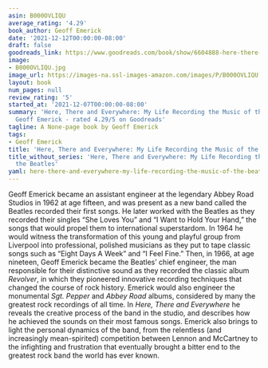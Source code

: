 ```yaml
---
asin: B000OVLIQU
average_rating: '4.29'
book_author: Geoff Emerick
date: '2021-12-12T00:00:00-08:00'
draft: false
goodreads_link: https://www.goodreads.com/book/show/6604888-here-there-and-everywhere
image:
- B000OVLIQU.jpg
image_url: https://images-na.ssl-images-amazon.com/images/P/B000OVLIQU.01._SCLZZZZZZZ.jpg
layout: book
num_pages: null
review_rating: '5'
started_at: '2021-12-07T00:00:00-08:00'
summary: 'Here, There and Everywhere: My Life Recording the Music of the Beatles by
  Geoff Emerick - rated 4.29/5 on Goodreads'
tagline: A None-page book by Geoff Emerick
tags:
- Geoff Emerick
title: 'Here, There and Everywhere: My Life Recording the Music of the Beatles'
title_without_series: 'Here, There and Everywhere: My Life Recording the Music of
  the Beatles'
yaml: here-there-and-everywhere-my-life-recording-the-music-of-the-beatles
---
```


Geoff Emerick became an assistant engineer at the legendary Abbey Road Studios in 1962 at age fifteen, and was present as a new band called the Beatles recorded their first songs. He later worked with the Beatles as they recorded their singles “She Loves You” and “I Want to Hold Your Hand,” the songs that would propel them to international superstardom. In 1964 he would witness the transformation of this young and playful group from Liverpool into professional, polished musicians as they put to tape classic songs such as “Eight Days A Week” and “I Feel Fine.” Then, in 1966, at age nineteen, Geoff Emerick became the Beatles’ chief engineer, the man responsible for their distinctive sound as they recorded the classic album <i>Revolver</i>, in which they pioneered innovative recording techniques that changed the course of rock history. Emerick would also engineer the monumental <i>Sgt. Pepper</i> and <i>Abbey Road</i> albums, considered by many the greatest rock recordings of all time. In <i>Here, There and Everywhere</i> he reveals the creative process of the band in the studio, and describes how he achieved the sounds on their most famous songs. Emerick also brings to light the personal dynamics of the band, from the relentless (and increasingly mean-spirited) competition between Lennon and McCartney to the infighting and frustration that eventually brought a bitter end to the greatest rock band the world has ever known.<br /><br />